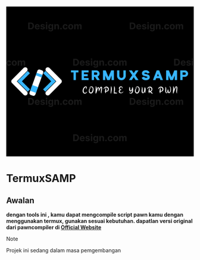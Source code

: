 ![logo](large.png)

# TermuxSAMP
## Awalan
**dengan tools ini , kamu dapat mengcompile script pawn kamu dengan menggunakan termux, gunakan sesuai kebutuhan. dapatlan versi original dari pawncompiler di [Official Website](https://github.com/pawncompiler)**

> [!NOTE]
> Projek ini sedang dalam masa pemgembangan
